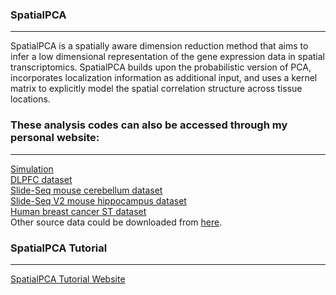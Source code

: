 ### SpatialPCA
------
SpatialPCA is a spatially aware dimension reduction method that aims to infer a low dimensional representation of the gene expression data in spatial transcriptomics. SpatialPCA builds upon the probabilistic version of PCA, incorporates localization information as additional input, and uses a kernel matrix to explicitly model the spatial correlation structure across tissue locations.


### These analysis codes can also be accessed through my personal website:
------
[Simulation](https://lulushang.org/docs/Projects/SpatialPCA/Simulation)
<br />
[DLPFC dataset](https://lulushang.org/docs/Projects/SpatialPCA/DLPFC)
<br />
[Slide-Seq mouse cerebellum dataset](https://lulushang.org/docs/Projects/SpatialPCA/Slideseq)
<br />
[Slide-Seq V2 mouse hippocampus dataset](https://lulushang.org/docs/Projects/SpatialPCA/SlideseqV2)
<br />
[Human breast cancer ST dataset](https://lulushang.org/docs/Projects/SpatialPCA/HER2ST)
<br />
Other source data could be downloaded from [here](https://drive.google.com/drive/folders/1mkXV3kQKqwxk42SW4Rb263FgFj2K8HhT?usp=sharing).


### SpatialPCA Tutorial
------
[SpatialPCA Tutorial Website](http://lulushang.org/SpatialPCA_Tutorial/index.html)



